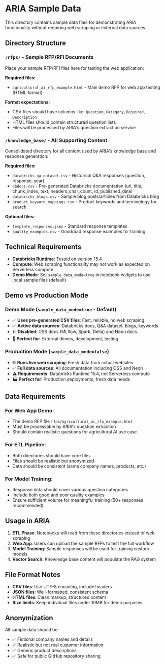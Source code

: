 # ARIA Sample Data

This directory contains sample data files for demonstrating ARIA functionality without requiring web scraping or external data sources.

## Directory Structure

### `/rfps/` - Sample RFP/RFI Documents
Place your sample RFP/RFI files here for testing the web application:

**Required files:**
- `agricultural_ai_rfp_example.html` - Main demo RFP for web app testing (HTML format)

**Format expectations:**
- CSV files should have columns like: `Question`, `Category`, `Required`, `Description`
- HTML files should contain structured question lists
- Files will be processed by ARIA's question extraction service

### `/knowledge_base/` - All Supporting Content
Consolidated directory for all content used by ARIA's knowledge base and response generation:

**Required files:**
- `databricks_qa_dataset.csv` - Historical Q&A responses (question, response, year)
- `dbdocs.csv` - Pre-generated Databricks documentation (url, title, chunk_index, text, headers_char_count, id, published_date)
- `databricks_blogs.csv` - Sample blog posts/articles from Databricks blog
- `product_keyword_mappings.csv` - Product keywords and terminology for search

**Optional files:**
- `template_responses.json` - Standard response templates
- `quality_examples.csv` - Good/bad response examples for training

## Technical Requirements

- **Databricks Runtime**: Tested on version 15.4
- **Compute**: Web scraping functionality may not work as expected on Serverless compute
- **Demo Mode**: Set `sample_data_mode=true` in notebook widgets to use local sample files (default)

## Demo vs Production Mode

### **Demo Mode** (`sample_data_mode=true` - Default)
- ✅ **Uses pre-generated CSV files**: Fast, reliable, no web scraping
- ✅ **Active data sources**: Databricks docs, Q&A dataset, blogs, keywords  
- ⏸️ **Disabled**: OSS docs (MLflow, Spark, Delta) and Neon docs
- 🚀 **Perfect for**: External demos, development, testing

### **Production Mode** (`sample_data_mode=false`)
- 🌐 **Runs live web scraping**: Fresh data from actual websites
- ✅ **Full data sources**: All documentation including OSS and Neon
- ⚠️ **Requirements**: Databricks Runtime 15.4, not Serverless compute
- 🏭 **Perfect for**: Production deployments, fresh data needs

## Data Requirements

### For Web App Demo:
- The demo RFP file `rfps/agricultural_ai_rfp_example.html`
- Must be processable by ARIA's question extraction
- Should contain realistic questions for agricultural AI use case

### For ETL Pipeline:
- Both directories should have core files
- Files should be realistic but anonymized
- Data should be consistent (same company names, products, etc.)

### For Model Training:
- Response data should cover various question categories
- Include both good and poor quality examples
- Ensure sufficient volume for meaningful training (50+ responses recommended)

## Usage in ARIA

1. **ETL Phase**: Notebooks will read from these directories instead of web scraping
2. **Web App**: Users can upload the sample RFPs to test the full workflow
3. **Model Training**: Sample responses will be used for training custom models
4. **Vector Search**: Knowledge base content will populate the RAG system

## File Format Notes

- **CSV files**: Use UTF-8 encoding, include headers
- **JSON files**: Well-formatted, consistent schema
- **HTML files**: Clean markup, structured content
- **Size limits**: Keep individual files under 10MB for demo purposes

## Anonymization

All sample data should be:
- ✅ Fictional company names and details
- ✅ Realistic but not real customer information  
- ✅ Generic product descriptions
- ✅ Safe for public GitHub repository sharing

